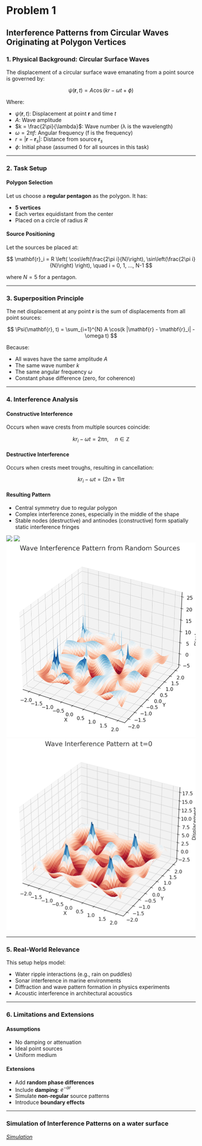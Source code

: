 # Problem 1

## **Interference Patterns from Circular Waves Originating at Polygon Vertices**



### **1. Physical Background: Circular Surface Waves**

The displacement of a circular surface wave emanating from a point source is governed by:

$$
\psi(\mathbf{r}, t) = A \cos(k r - \omega t + \phi)
$$

Where:

* $\psi(\mathbf{r}, t)$: Displacement at point $\mathbf{r}$ and time $t$
* $A$: Wave amplitude
* $k = \frac{2\pi}{\lambda}$: Wave number (λ is the wavelength)
* $\omega = 2\pi f$: Angular frequency (f is the frequency)
* $r = |\mathbf{r} - \mathbf{r}_s|$: Distance from source $\mathbf{r}_s$
* $\phi$: Initial phase (assumed 0 for all sources in this task)

---

### **2. Task Setup**

#### **Polygon Selection**

Let us choose a **regular pentagon** as the polygon. It has:

* **5 vertices**
* Each vertex equidistant from the center
* Placed on a circle of radius $R$

#### **Source Positioning**

Let the sources be placed at:

$$
\mathbf{r}_i = R \left( \cos\left(\frac{2\pi i}{N}\right), \sin\left(\frac{2\pi i}{N}\right) \right), \quad i = 0, 1, ..., N-1
$$

where $N = 5$ for a pentagon.

---

### **3. Superposition Principle**

The net displacement at any point $\mathbf{r}$ is the sum of displacements from all point sources:

$$
\Psi(\mathbf{r}, t) = \sum_{i=1}^{N} A \cos(k |\mathbf{r} - \mathbf{r}_i| - \omega t)
$$

Because:

* All waves have the same amplitude $A$
* The same wave number $k$
* The same angular frequency $\omega$
* Constant phase difference (zero, for coherence)

---

### **4. Interference Analysis**

#### **Constructive Interference**

Occurs when wave crests from multiple sources coincide:

$$
k r_i - \omega t = 2\pi n, \quad n \in \mathbb{Z}
$$

#### **Destructive Interference**

Occurs when crests meet troughs, resulting in cancellation:

$$
k r_i - \omega t = (2n + 1)\pi
$$

#### **Resulting Pattern**

* Central symmetry due to regular polygon
* Complex interference zones, especially in the middle of the shape
* Stable nodes (destructive) and antinodes (constructive) form spatially static interference fringes


![
](<../wave 0.png>)
![
](<../wave 1.png>)
![alt text](<../wave 2.png>)
![alt text](../wave.png)

---

### **5. Real-World Relevance**

This setup helps model:

* Water ripple interactions (e.g., rain on puddles)
* Sonar interference in marine environments
* Diffraction and wave pattern formation in physics experiments
* Acoustic interference in architectural acoustics

---

### **6. Limitations and Extensions**

#### **Assumptions**

* No damping or attenuation
* Ideal point sources
* Uniform medium

#### **Extensions**

* Add **random phase differences**
* Include **damping**: $e^{-\alpha r}$
* Simulate **non-regular** source patterns
* Introduce **boundary effects**

---
### Simulation of Interference Patterns on a water surface
*[Simulation](index.html)*
